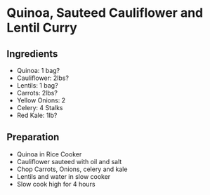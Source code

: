 # Quinoa, Sauteed Cauliflower and Lentil Curry
## Ingredients
- Quinoa: 1 bag?
- Cauliflower: 2lbs?
- Lentils: 1 bag?
- Carrots: 2lbs?
- Yellow Onions: 2
- Celery: 4 Stalks
- Red Kale: 1lb?

## Preparation
- Quinoa in Rice Cooker
- Cauliflower sauteed with oil and salt
- Chop Carrots, Onions, celery and kale
- Lentils and water in slow cooker
- Slow cook high for 4 hours
